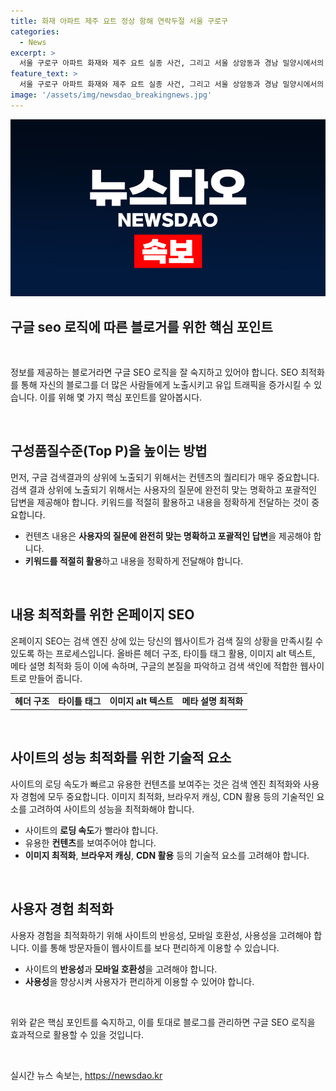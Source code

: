 ```yaml
---
title: 화재 아파트 제주 요트 정상 항해 연락두절 서울 구로구
categories:
  - News
excerpt: >
  서울 구로구 아파트 화재와 제주 요트 실종 사건, 그리고 서울 상암동과 경남 밀양시에서의 불 발생 등으로 어제 밤은 긴박한 소식들이 이어졌습니다. 아파트 화재로 주민들이 대피하는 소동이 벌어졌으나 인명피해는 없었고, 요트 실종 사건은 무사히 해결됐습니다. 또한 다른 지역에서도 불이 발생했으나 큰 피해는 발생하지 않았습니다. 현재 각 사건에 대한 정확한 원인과 경위에 대해 조사가 진행 중에 있습니다.
feature_text: >
  서울 구로구 아파트 화재와 제주 요트 실종 사건, 그리고 서울 상암동과 경남 밀양시에서의 불 발생 등으로 어제 밤은 긴박한 소식들이 이어졌습니다. 아파트 화재로 주민들이 대피하는 소동이 벌어졌으나 인명피해는 없었고, 요트 실종 사건은 무사히 해결됐습니다. 또한 다른 지역에서도 불이 발생했으나 큰 피해는 발생하지 않았습니다. 현재 각 사건에 대한 정확한 원인과 경위에 대해 조사가 진행 중에 있습니다.
image: '/assets/img/newsdao_breakingnews.jpg'
---
```


<p><img src="/assets/img/newsdao_breakingnews.jpg" alt="cryptoinkorea 속보" /></p>

<h2>구글 seo 로직에 따른 블로거를 위한 핵심 포인트</h2>

<p data-ke-size="size16">&nbsp;</p>

<p>정보를 제공하는 블로거라면 구글 SEO 로직을 잘 숙지하고 있어야 합니다. SEO 최적화를 통해 자신의 블로그를 더 많은 사람들에게 노출시키고 유입 트래픽을 증가시킬 수 있습니다. 이를 위해 몇 가지 핵심 포인트를 알아봅시다.</p>

<p data-ke-size="size16">&nbsp;</p>

<h2 data-ke-size="size26">구성품질수준(Top P)을 높이는 방법</h2>

<p data-ke-size="size16">먼저, 구글 검색결과의 상위에 노출되기 위해서는 컨텐츠의 퀄리티가 매우 중요합니다. 검색 결과 상위에 노출되기 위해서는 사용자의 질문에 완전히 맞는 명확하고 포괄적인 답변을 제공해야 합니다. 키워드를 적절히 활용하고 내용을 정확하게 전달하는 것이 중요합니다.</p>

<ul>
  <li>컨텐츠 내용은 <b>사용자의 질문에 완전히 맞는 명확하고 포괄적인 답변</b>을 제공해야 합니다.</li>
  <li><b>키워드를 적절히 활용</b>하고 내용을 정확하게 전달해야 합니다.</li>
</ul>

<p data-ke-size="size16">&nbsp;</p>

<h2 data-ke-size="size26">내용 최적화를 위한 온페이지 SEO</h2>

<p data-ke-size="size16">온페이지 SEO는 검색 엔진 상에 있는 당신의 웹사이트가 검색 질의 상황을 만족시킬 수 있도록 하는 프로세스입니다. 올바른 헤더 구조, 타이틀 태그 활용, 이미지 alt 텍스트, 메타 설명 최적화 등이 이에 속하며, 구글의 본질을 파악하고 검색 색인에 적합한 웹사이트로 만들어 줍니다.</p>

<table>
  <tr>
    <td style="text-align: center; height: 17px;"><b>헤더 구조</b></td>
    <td style="text-align: center; height: 17px;"><b>타이틀 태그</b></td>
    <td style="text-align: center; height: 17px;"><b>이미지 alt 텍스트</b></td>
    <td style="text-align: center; height: 17px;"><b>메타 설명 최적화</b></td>
  </tr>
</table>

<p data-ke-size="size16">&nbsp;</p>

<h2 data-ke-size="size26">사이트의 성능 최적화를 위한 기술적 요소</h2>

<p data-ke-size="size16">사이트의 로딩 속도가 빠르고 유용한 컨텐츠를 보여주는 것은 검색 엔진 최적화와 사용자 경험에 모두 중요합니다. 이미지 최적화, 브라우저 캐싱, CDN 활용 등의 기술적인 요소를 고려하여 사이트의 성능을 최적화해야 합니다.</p>

<ul>
  <li>사이트의 <b>로딩 속도</b>가 빨라야 합니다.</li>
  <li>유용한 <b>컨텐츠</b>를 보여주어야 합니다.</li>
  <li><b>이미지 최적화</b>, <b>브라우저 캐싱</b>, <b>CDN 활용</b> 등의 기술적 요소를 고려해야 합니다.</li>
</ul>

<p data-ke-size="size16">&nbsp;</p>

<h2 data-ke-size="size26">사용자 경험 최적화</h2>

<p data-ke-size="size16">사용자 경험을 최적화하기 위해 사이트의 반응성, 모바일 호환성, 사용성을 고려해야 합니다. 이를 통해 방문자들이 웹사이트를 보다 편리하게 이용할 수 있습니다.</p>

<ul>
  <li>사이트의 <b>반응성</b>과 <b>모바일 호환성</b>을 고려해야 합니다.</li>
  <li><b>사용성</b>을 향상시켜 사용자가 편리하게 이용할 수 있어야 합니다.</li>
</ul>

<p data-ke-size="size16">&nbsp;</p>

<p>위와 같은 핵심 포인트를 숙지하고, 이를 토대로 블로그를 관리하면 구글 SEO 로직을 효과적으로 활용할 수 있을 것입니다.</p>

<p data-ke-size="size16">&nbsp;</p>
실시간 뉴스 속보는, <a href="https://newsdao.kr" rel="dofollow">https://newsdao.kr</a>


